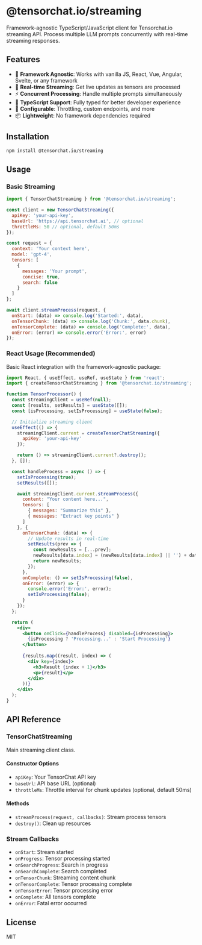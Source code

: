# @tensorchat.io/streaming

Framework-agnostic TypeScript/JavaScript client for Tensorchat.io streaming API. Process multiple LLM prompts concurrently with real-time streaming responses.

## Features

- 🚀 **Framework Agnostic**: Works with vanilla JS, React, Vue, Angular, Svelte, or any framework
- 🔄 **Real-time Streaming**: Get live updates as tensors are processed
- ⚡ **Concurrent Processing**: Handle multiple prompts simultaneously
- 🎯 **TypeScript Support**: Fully typed for better developer experience
- 🔧 **Configurable**: Throttling, custom endpoints, and more
- 📦 **Lightweight**: No framework dependencies required

## Installation

```bash
npm install @tensorchat.io/streaming
```

## Usage

### Basic Streaming

```javascript
import { TensorChatStreaming } from '@tensorchat.io/streaming';

const client = new TensorChatStreaming({
  apiKey: 'your-api-key',
  baseUrl: 'https://api.tensorchat.ai', // optional
  throttleMs: 50 // optional, default 50ms
});

const request = {
  context: 'Your context here',
  model: 'gpt-4',
  tensors: [
    {
      messages: 'Your prompt',
      concise: true,
      search: false
    }
  ]
};

await client.streamProcess(request, {
  onStart: (data) => console.log('Started:', data),
  onTensorChunk: (data) => console.log('Chunk:', data.chunk),
  onTensorComplete: (data) => console.log('Complete:', data),
  onError: (error) => console.error('Error:', error)
});
```

### React Usage (Recommended)

Basic React integration with the framework-agnostic package:

```jsx
import React, { useEffect, useRef, useState } from 'react';
import { createTensorChatStreaming } from '@tensorchat.io/streaming';

function TensorProcessor() {
  const streamingClient = useRef(null);
  const [results, setResults] = useState([]);
  const [isProcessing, setIsProcessing] = useState(false);

  // Initialize streaming client
  useEffect(() => {
    streamingClient.current = createTensorChatStreaming({
      apiKey: 'your-api-key'
    });

    return () => streamingClient.current?.destroy();
  }, []);

  const handleProcess = async () => {
    setIsProcessing(true);
    setResults([]);

    await streamingClient.current.streamProcess({
      content: "Your content here...",
      tensors: [
        { messages: "Summarize this" },
        { messages: "Extract key points" }
      ]
    }, {
      onTensorChunk: (data) => {
        // Update results in real-time
        setResults(prev => {
          const newResults = [...prev];
          newResults[data.index] = (newResults[data.index] || '') + data.result?.chunk;
          return newResults;
        });
      },
      onComplete: () => setIsProcessing(false),
      onError: (error) => {
        console.error('Error:', error);
        setIsProcessing(false);
      }
    });
  };

  return (
    <div>
      <button onClick={handleProcess} disabled={isProcessing}>
        {isProcessing ? 'Processing...' : 'Start Processing'}
      </button>
      
      {results.map((result, index) => (
        <div key={index}>
          <h3>Result {index + 1}</h3>
          <p>{result}</p>
        </div>
      ))}
    </div>
  );
}
```

## API Reference

### TensorChatStreaming

Main streaming client class.

#### Constructor Options

- `apiKey`: Your TensorChat API key
- `baseUrl`: API base URL (optional)
- `throttleMs`: Throttle interval for chunk updates (optional, default 50ms)

#### Methods

- `streamProcess(request, callbacks)`: Stream process tensors
- `destroy()`: Clean up resources

### Stream Callbacks

- `onStart`: Stream started
- `onProgress`: Tensor processing started
- `onSearchProgress`: Search in progress
- `onSearchComplete`: Search completed
- `onTensorChunk`: Streaming content chunk
- `onTensorComplete`: Tensor processing complete
- `onTensorError`: Tensor processing error
- `onComplete`: All tensors complete
- `onError`: Fatal error occurred

## License

MIT